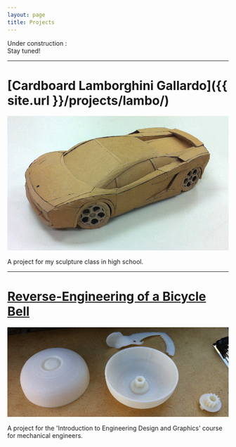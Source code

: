 ```yaml
---
layout: page
title: Projects
---
```


Under construction :\
Stay tuned!

---

# [Cardboard Lamborghini Gallardo]({{ site.url }}/projects/lambo/)

![Cardboard Lamborghini.](/assets/car_small.JPG "Cardboard Lamborghini")

<div class="message">
A project for my sculpture class in high school.
</div>

---

# [Reverse-Engineering of a Bicycle Bell](/projects/bike-bell/)

![Bicycle Bell Project](/assets/3d_printed.jpg "Bicycle Bell Project")

<div class="message">
A project for the 'Introduction to Engineering Design and Graphics' course for mechanical engineers.
</div>